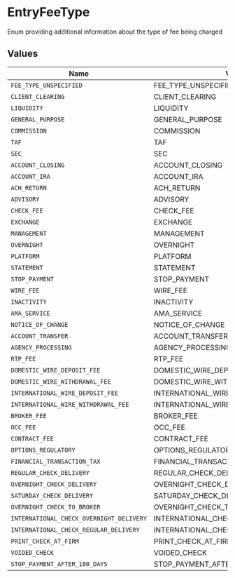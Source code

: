 # EntryFeeType

Enum providing additional information about the type of fee being charged


## Values

| Name                                     | Value                                    |
| ---------------------------------------- | ---------------------------------------- |
| `FEE_TYPE_UNSPECIFIED`                   | FEE_TYPE_UNSPECIFIED                     |
| `CLIENT_CLEARING`                        | CLIENT_CLEARING                          |
| `LIQUIDITY`                              | LIQUIDITY                                |
| `GENERAL_PURPOSE`                        | GENERAL_PURPOSE                          |
| `COMMISSION`                             | COMMISSION                               |
| `TAF`                                    | TAF                                      |
| `SEC`                                    | SEC                                      |
| `ACCOUNT_CLOSING`                        | ACCOUNT_CLOSING                          |
| `ACCOUNT_IRA`                            | ACCOUNT_IRA                              |
| `ACH_RETURN`                             | ACH_RETURN                               |
| `ADVISORY`                               | ADVISORY                                 |
| `CHECK_FEE`                              | CHECK_FEE                                |
| `EXCHANGE`                               | EXCHANGE                                 |
| `MANAGEMENT`                             | MANAGEMENT                               |
| `OVERNIGHT`                              | OVERNIGHT                                |
| `PLATFORM`                               | PLATFORM                                 |
| `STATEMENT`                              | STATEMENT                                |
| `STOP_PAYMENT`                           | STOP_PAYMENT                             |
| `WIRE_FEE`                               | WIRE_FEE                                 |
| `INACTIVITY`                             | INACTIVITY                               |
| `AMA_SERVICE`                            | AMA_SERVICE                              |
| `NOTICE_OF_CHANGE`                       | NOTICE_OF_CHANGE                         |
| `ACCOUNT_TRANSFER`                       | ACCOUNT_TRANSFER                         |
| `AGENCY_PROCESSING`                      | AGENCY_PROCESSING                        |
| `RTP_FEE`                                | RTP_FEE                                  |
| `DOMESTIC_WIRE_DEPOSIT_FEE`              | DOMESTIC_WIRE_DEPOSIT_FEE                |
| `DOMESTIC_WIRE_WITHDRAWAL_FEE`           | DOMESTIC_WIRE_WITHDRAWAL_FEE             |
| `INTERNATIONAL_WIRE_DEPOSIT_FEE`         | INTERNATIONAL_WIRE_DEPOSIT_FEE           |
| `INTERNATIONAL_WIRE_WITHDRAWAL_FEE`      | INTERNATIONAL_WIRE_WITHDRAWAL_FEE        |
| `BROKER_FEE`                             | BROKER_FEE                               |
| `OCC_FEE`                                | OCC_FEE                                  |
| `CONTRACT_FEE`                           | CONTRACT_FEE                             |
| `OPTIONS_REGULATORY`                     | OPTIONS_REGULATORY                       |
| `FINANCIAL_TRANSACTION_TAX`              | FINANCIAL_TRANSACTION_TAX                |
| `REGULAR_CHECK_DELIVERY`                 | REGULAR_CHECK_DELIVERY                   |
| `OVERNIGHT_CHECK_DELIVERY`               | OVERNIGHT_CHECK_DELIVERY                 |
| `SATURDAY_CHECK_DELIVERY`                | SATURDAY_CHECK_DELIVERY                  |
| `OVERNIGHT_CHECK_TO_BROKER`              | OVERNIGHT_CHECK_TO_BROKER                |
| `INTERNATIONAL_CHECK_OVERNIGHT_DELIVERY` | INTERNATIONAL_CHECK_OVERNIGHT_DELIVERY   |
| `INTERNATIONAL_CHECK_REGULAR_DELIVERY`   | INTERNATIONAL_CHECK_REGULAR_DELIVERY     |
| `PRINT_CHECK_AT_FIRM`                    | PRINT_CHECK_AT_FIRM                      |
| `VOIDED_CHECK`                           | VOIDED_CHECK                             |
| `STOP_PAYMENT_AFTER_180_DAYS`            | STOP_PAYMENT_AFTER_180_DAYS              |